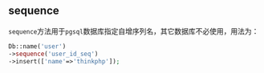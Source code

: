 ## sequence

`sequence`方法用于`pgsql`数据库指定自增序列名，其它数据库不必使用，用法为：

```php
Db::name('user')
->sequence('user_id_seq')
->insert(['name'=>'thinkphp']);
```

  


